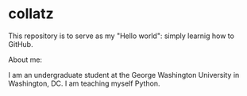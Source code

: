 # collatz

This repository is to serve as my "Hello world": simply learnig how to GitHub.

About me:

I am an undergraduate student at the George Washington University in Washington, DC. I am teaching myself Python.
